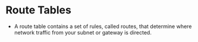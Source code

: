 # Route Tables

- A route table contains a set of rules, called routes, that determine where network traffic from your subnet or gateway is directed.

